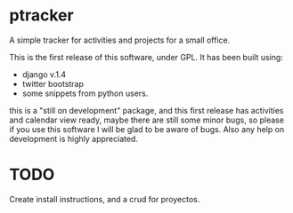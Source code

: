 ptracker
========

A simple tracker for activities and projects for a small office.

This is the first release of this software, under GPL. It has been built using:

- django v.1.4
- twitter bootstrap
- some snippets from python users.

this is a "still on development" package, and this first release has activities and calendar view ready, maybe there
are still some minor bugs, so please if you use this software I will be glad to be aware of bugs. Also any help on
development is highly appreciated.

TODO
====

Create install instructions, and a crud for proyectos. 
